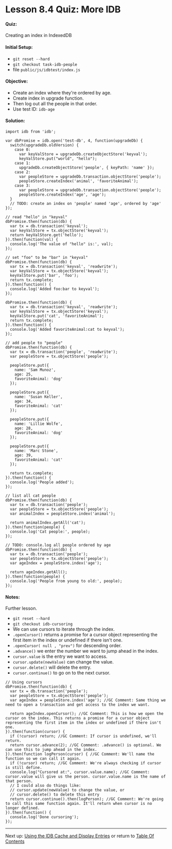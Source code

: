 # Lesson 8.4 Quiz: More IDB

#### Quiz:
Creating an index in IndexedDB

#### Initial Setup:
- `git reset --hard`
- `git checkout task-idb-people`
- file `public/js/idbtest/index.js`

#### Objective:
- Create an index where they're ordered by age.
- Create index in upgrade function.
- Then log out all the people in that order.
- Use test ID: `idb-age`

#### Solution:
```
import idb from 'idb';

var dbPromise = idb.open('test-db', 4, function(upgradeDb) {
  switch(upgradeDb.oldVersion) {
    case 0:
      var keyValStore = upgradeDb.createObjectStore('keyval');
      keyValStore.put("world", "hello");
    case 1:
      upgradeDb.createObjectStore('people', { keyPath: 'name' });
    case 2:
      var peopleStore = upgradeDb.transaction.objectStore('people');
      peopleStore.createIndex('animal', 'favoriteAnimal');
    case 3:
      var peopleStore = upgradeDb.transaction.objectStore('people');
      peopleStore.createIndex('age', 'age');
  }
  // TODO: create an index on 'people' named 'age', ordered by 'age'
});

// read "hello" in "keyval"
dbPromise.then(function(db) {
  var tx = db.transaction('keyval');
  var keyValStore = tx.objectStore('keyval');
  return keyValStore.get('hello');
}).then(function(val) {
  console.log('The value of "hello" is:', val);
});

// set "foo" to be "bar" in "keyval"
dbPromise.then(function(db) {
  var tx = db.transaction('keyval', 'readwrite');
  var keyValStore = tx.objectStore('keyval');
  keyValStore.put('bar', 'foo');
  return tx.complete;
}).then(function() {
  console.log('Added foo:bar to keyval');
});

dbPromise.then(function(db) {
  var tx = db.transaction('keyval', 'readwrite');
  var keyValStore = tx.objectStore('keyval');
  keyValStore.put('cat', 'favoriteAnimal');
  return tx.complete;
}).then(function() {
  console.log('Added favoriteAnimal:cat to keyval');
});

// add people to "people"
dbPromise.then(function(db) {
  var tx = db.transaction('people', 'readwrite');
  var peopleStore = tx.objectStore('people');

  peopleStore.put({
    name: 'Sam Munoz',
    age: 25,
    favoriteAnimal: 'dog'
  });

  peopleStore.put({
    name: 'Susan Keller',
    age: 34,
    favoriteAnimal: 'cat'
  });

  peopleStore.put({
    name: 'Lillie Wolfe',
    age: 28,
    favoriteAnimal: 'dog'
  });

  peopleStore.put({
    name: 'Marc Stone',
    age: 39,
    favoriteAnimal: 'cat'
  });

  return tx.complete;
}).then(function() {
  console.log('People added');
});

// list all cat people
dbPromise.then(function(db) {
  var tx = db.transaction('people');
  var peopleStore = tx.objectStore('people');
  var animalIndex = peopleStore.index('animal');

  return animalIndex.getAll('cat');
}).then(function(people) {
  console.log('Cat people:', people);
});

// TODO: console.log all people ordered by age
dbPromise.then(function(db) {
  var tx = db.transaction('people');
  var peopleStore = tx.objectStore('people');
  var ageIndex = peopleStore.index('age');

  return ageIndex.getAll();
}).then(function(people) {
  console.log('People from young to old:', people);
});
```

#### Notes:
Further lesson.
- `git reset --hard`
- `git checkout idb-cursoring`
- We can use cursors to iterate through the index.
- `.openCursor()` returns a promise for a cursor object representing the first item in the index or undefined if there isn't one.
- `.openCursor( null , "prev")` for descending order.
- `.advance()` we enter the number we want to jump ahead in the index.
- `cursor.value` is the entry we want to access.
- `cursor.update(newValue)` can change the value.
- `cursor.delete()` will delete the entry.
- `cursor.continue()` to go on to the next cursor.

```
// Using cursors
dbPromise.then(function(db) {
  var tx = db.transaction('people');
  var peopleStore = tx.objectStore('people');
  var ageIndex = peopleStore.index('age'); //GC Comment: Same thing we need to open a transaction and get access to the index we want.

  return ageIndex.openCursor(); //GC Comment: This is how we open the cursor on the index. This returns a promise for a cursor object representing the first item in the index or undefined if there isn't one.
}).then(function(cursor) {
  if (!cursor) return; //GC Comment: If cursor is undefined, we'll return.
  return cursor.advance(2); //GC Comment: .advance() is optional. We can use this to jump ahead in the index.
}).then(function logPerson(cursor) { //GC Comment: We'll name the function so we can call it again.
  if (!cursor) return; //GC Comment: We're always checking if cursor is still define.
  console.log("Cursored at:", cursor.value.name); //GC Comment: cursor.value will give us the person. cursor.value.name is the name of that person.
  // I could also do things like:
  // cursor.update(newValue) to change the value, or
  // cursor.delete() to delete this entry
  return cursor.continue().then(logPerson); //GC Comment: We're going to call this same function again. It'll return when cursor is no longer defined.
}).then(function() {
  console.log('Done cursoring');
});
```

- - -
Next up: [Using the IDB Cache and Display Entries](ND024_Part3_Lesson08_05.md) or return to [Table Of Contents](./ND024_TableOfContents.md)
